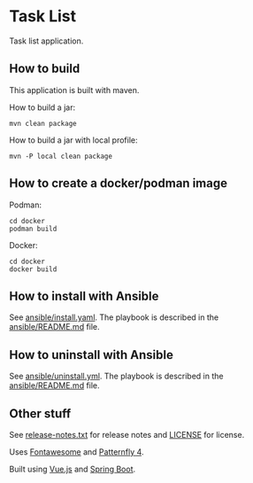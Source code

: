# Task List
Task list application.

## How to build

This application is built with maven.

How to build a jar:
```
mvn clean package
```

How to build a jar with local profile:
```
mvn -P local clean package
```

## How to create a docker/podman image

Podman:
```
cd docker
podman build
```

Docker:
```
cd docker
docker build
```

## How to install with Ansible

See [ansible/install.yaml](ansible/install.yaml). The playbook is described in the [ansible/README.md](ansible/README.md) file.

## How to uninstall with Ansible

See [ansible/uninstall.yml](ansible/uninstall.yml). The playbook is described in the [ansible/README.md](ansible/README.md) file.

## Other stuff

See [release-notes.txt](release-notes.txt) for release notes and [LICENSE](LICENSE) for license.

Uses [Fontawesome](https://fontawesome.com/) and [Patternfly 4](https://www.patternfly.org/v4/).

Built using [Vue.js](https://vuejs.org) and [Spring Boot](https://spring.io/projects/spring-boot).

